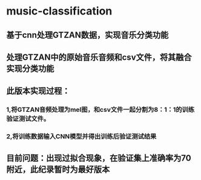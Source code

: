 # music-classification

## 基于cnn处理GTZAN数据，实现音乐分类功能
## 处理GTZAN中的原始音乐音频和csv文件，将其融合实现分类功能

## 此版本实现过程：
### 1,将GTZAN音频处理为mel图，和csv文件一起分割为8：1：1的训练验证测试文件。
### 2,将训练数据输入CNN模型并得出训练后验证测试结果

## 目前问题：出现过拟合现象，在验证集上准确率为70附近，此纪录暂时为最好版本
